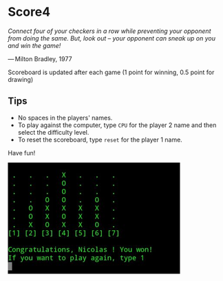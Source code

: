# Score4

*Connect four of your checkers in a row while preventing your opponent from doing the same. But, look out – your opponent can sneak up on you and win the game!*

— Milton Bradley, 1977

Scoreboard is updated after each game (1 point for winning, 0.5 point for drawing)

## Tips
- No spaces in the players' names.
- To play against the computer, type `CPU` for the player 2 name and then select the difficulty level.
- To reset the scoreboard, type `reset` for the player 1 name.

Have fun!

![score4 sample](assets/score4_sample.jpg)

